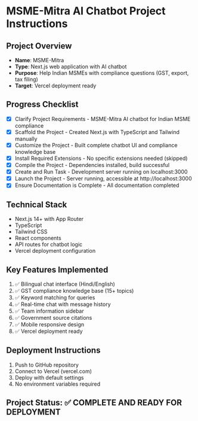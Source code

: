 # MSME-Mitra AI Chatbot Project Instructions

## Project Overview
- **Name**: MSME-Mitra
- **Type**: Next.js web application with AI chatbot
- **Purpose**: Help Indian MSMEs with compliance questions (GST, export, tax filing)
- **Target**: Vercel deployment ready

## Progress Checklist
- [x] Clarify Project Requirements - MSME-Mitra AI chatbot for Indian MSME compliance
- [x] Scaffold the Project - Created Next.js with TypeScript and Tailwind manually  
- [x] Customize the Project - Built complete chatbot UI and compliance knowledge base
- [x] Install Required Extensions - No specific extensions needed (skipped)
- [x] Compile the Project - Dependencies installed, build successful
- [x] Create and Run Task - Development server running on localhost:3000
- [x] Launch the Project - Server running, accessible at http://localhost:3000
- [x] Ensure Documentation is Complete - All documentation completed

## Technical Stack
- Next.js 14+ with App Router
- TypeScript
- Tailwind CSS
- React components
- API routes for chatbot logic
- Vercel deployment configuration

## Key Features Implemented
1. ✅ Bilingual chat interface (Hindi/English)
2. ✅ GST compliance knowledge base (15+ topics)
3. ✅ Keyword matching for queries
4. ✅ Real-time chat with message history
5. ✅ Team information sidebar
6. ✅ Government source citations
7. ✅ Mobile responsive design
8. ✅ Vercel deployment ready

## Deployment Instructions
1. Push to GitHub repository
2. Connect to Vercel (vercel.com)
3. Deploy with default settings
4. No environment variables required

## Project Status: ✅ COMPLETE AND READY FOR DEPLOYMENT
